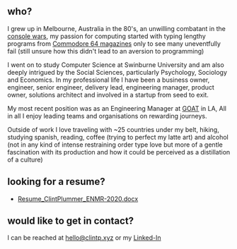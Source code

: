 ## who?

I grew up in Melbourne, Australia in the 80's, an unwilling combatant in the [console wars](https://www.denofgeek.com/games/sega/33279/sega-vs-nintendo-revisiting-the-deadliest-console-war),
 my passion for computing started with typing lengthy programs from [Commodore 64 magazines](https://en.wikipedia.org/wiki/Zzap!64)
only to see many uneventfully fail (still unsure how this didn't lead to an aversion to programming)

I went on to study Computer Science at Swinburne University and am also deeply intrigued by the Social Sciences, particularly Psychology, Sociology and Economics. In my professional life I have been a business owner, engineer, senior engineer, delivery lead, engineering manager, product owner, solutions architect and involved in a startup from seed to exit.

My most recent position was as an Engineering Manager at [GOAT](https://www.goat.com) in LA, All in all I enjoy leading teams and organisations on rewarding journeys.

Outside of work I love traveling with ~25 countries under my belt, hiking, studying spanish, reading, coffee (trying to perfect my latte art) and alcohol (not in any kind of intense restraining order type love but more of a gentle fascination with its production and how it could be perceived as a distillation of a culture)

## looking for a resume?

* [Resume_ClintPlummer_ENMR-2020.docx](/Resume_ClintPlummer_ENMR-2020.docx)

## would like to get in contact?

I can be reached at [hello@clintp.xyz](mailto:hello@clintp.xyz) or my [Linked-In](https://www.linkedin.com/in/clint-plummer/)

